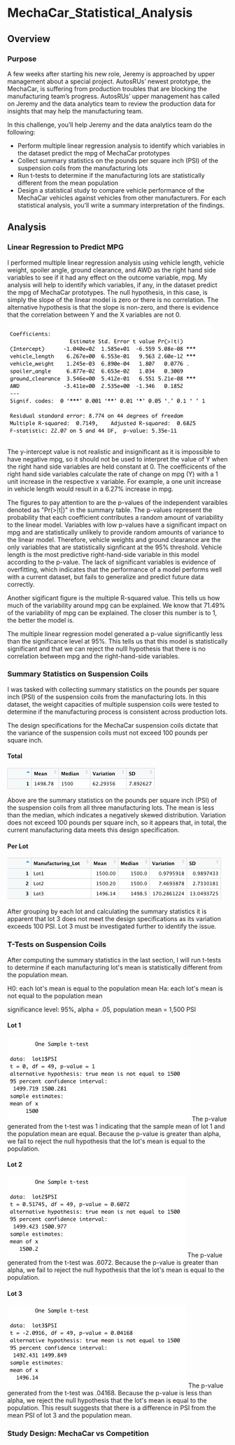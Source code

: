 # MechaCar_Statistical_Analysis

## Overview
### Purpose
A few weeks after starting his new role, Jeremy is approached by upper management about a special project. AutosRUs’ newest prototype, the MechaCar, is suffering from production troubles that are blocking the manufacturing team’s progress. AutosRUs’ upper management has called on Jeremy and the data analytics team to review the production data for insights that may help the manufacturing team.

In this challenge, you’ll help Jeremy and the data analytics team do the following:

- Perform multiple linear regression analysis to identify which variables in the dataset predict the mpg of MechaCar prototypes
- Collect summary statistics on the pounds per square inch (PSI) of the suspension coils from the manufacturing lots
- Run t-tests to determine if the manufacturing lots are statistically different from the mean population
- Design a statistical study to compare vehicle performance of the MechaCar vehicles against vehicles from other manufacturers. For   each statistical analysis, you’ll write a summary interpretation of the findings.

## Analysis
### Linear Regression to Predict MPG
I performed multiple linear regression analysis using vehicle length, vehicle weight, spoiler angle, ground clearance, and AWD as the right hand side variables to see if it had any effect on the outcome variable, mpg. My analysis will help to identify which variables, if any, in the dataset predict the mpg of MechaCar prototypes. The null hypothesis, in this case, is simply the slope of the linear model is zero or there is no correlation. The alternative hypothesis is that the slope is non-zero, and there is evidence that the correlation between Y and the X variables are not 0. 

![](analysis/mpgLR.png)

The y-intercept value is not realistic and insignificant as it is impossible to have negative mpg, so it should not be used to interpret the value of Y when the right hand side variables are held constant at 0. The coefficicents of the right hand side variables calculate the rate of change on mpg (Y) with a 1 unit increase in the respective x variable. For example, a one unit increase in vehicle length would result in a 6.27% increase in mpg.

The figures to pay attention to are the p-values of the independent varaibles denoted as "Pr(>|t|)" in the summary table. The p-values represent the probability that each coefficient contributes a random amount of variability to the linear model. Variables with low p-values have a significant impact on mpg and are statistically unlikely to provide random amounts of variance to the linear model. Therefore, vehicle weights and ground clearance are the only variables that are statistically signficant at the 95% threshold. Vehicle length is the most predictive right-hand-side variable in this model according to the p-value. The lack of significant variables is evidence of overfitting, which indicates that the performance of a model performs well with a current dataset, but fails to generalize and predict future data correctly.

Another sigificant figure is the multiple R-squared value. This tells us how much of the variability around mpg can be explained. We know that 71.49% of the variability of mpg can be explained. The closer this number is to 1, the better the model is.

The multiple linear regression model generated a p-value significantly less than the significance level at 95%. This tells us that this model is statistically significant and that we can reject the nulll hypothesis that there is no correlation between mpg and the right-hand-side variables.

### Summary Statistics on Suspension Coils
I was tasked with collecting summary statistics on the pounds per square inch (PSI) of the suspension coils from the manufacturing lots. In this dataset, the weight capacities of multiple suspension coils were tested to determine if the manufacturing process is consistent across production lots.

The design specifications for the MechaCar suspension coils dictate that the variance of the suspension coils must not exceed 100 pounds per square inch. 

#### Total
![](analysis/summary_table.png)

Above are the summary statistics on the pounds per square inch (PSI) of the suspension coils from all three manufacturing lots. The mean is less than the median, which indicates a negatively skewed distribution. Variation does not exceed 100 pounds per square inch, so it appears that, in total, the current manufacturing data meets this design specification.

#### Per Lot
![](analysis/lot_summary.png)

After grouping by each lot and calculating the summary statistics it is apparent that lot 3 does not meet the design specifications as its variation exceeds 100 PSI. Lot 3 must be investigated further to identify the issue.

### T-Tests on Suspension Coils
After computing the summary statistics in the last section, I will run t-tests to determine if each manufacturing lot's mean is statistically different from the population mean. 

H0: each lot's mean is equal to the population mean
Ha: each lot's mean is not equal to the population mean 

significance level: 95%, alpha = .05,
population mean = 1,500 PSI

#### Lot 1
![](analysis/lot1ttest.png)
The p-value generated from the t-test was 1 indicating that the sample mean of lot 1 and the population mean are equal. Because the p-value is greater than alpha, we fail to reject the null hypothesis that the lot's mean is equal to the population.
#### Lot 2
![](analysis/lot2ttest.png)
The p-value generated from the t-test was .6072. Because the p-value is greater than alpha, we fail to reject the null hypothesis that the lot's mean is equal to the population.
#### Lot 3
![](analysis/lot3ttest.png)
The p-value generated from the t-test was .04168. Because the p-value is less than alpha, we reject the null hypothesis that the lot's mean is equal to the population. This result suggests that there is a difference in PSI from the mean PSI of lot 3 and the population mean.



### Study Design: MechaCar vs Competition